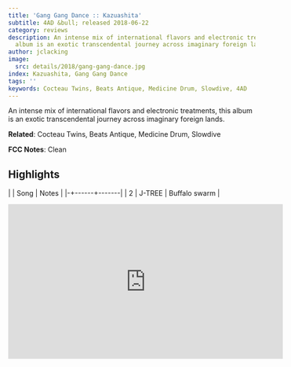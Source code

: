```yaml
---
title: 'Gang Gang Dance :: Kazuashita'
subtitle: 4AD &bull; released 2018-06-22
category: reviews
description: An intense mix of international flavors and electronic treatments, this
  album is an exotic transcendental journey across imaginary foreign lands.
author: jclacking
image:
  src: details/2018/gang-gang-dance.jpg
index: Kazuashita, Gang Gang Dance
tags: ''
keywords: Cocteau Twins, Beats Antique, Medicine Drum, Slowdive, 4AD
---
```

An intense mix of international flavors and electronic treatments, this album is an exotic transcendental journey across imaginary foreign lands.<!--more-->

**Related**: Cocteau Twins, Beats Antique, Medicine Drum, Slowdive

**FCC Notes**: Clean

## Highlights

| | Song | Notes |
|-+------+-------|
| 2 | J-TREE | Buffalo swarm |

<div class="tlo-detail-video"><iframe width="560" height="315" src="https://www.youtube.com/embed/n8uWfxhdaek" frameborder="0" allow="autoplay; encrypted-media" allowfullscreen></iframe></div>


